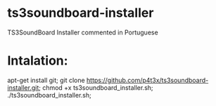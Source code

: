 # ts3soundboard-installer
TS3SoundBoard Installer commented in Portuguese
# Intalation:
apt-get install git;
git clone https://github.com/p4t3x/ts3soundboard-installer.git;
chmod +x ts3soundboard_installer.sh;
./ts3soundboard_installer.sh;
